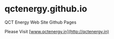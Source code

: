 # qctenergy.github.io
QCT Energy Web Site Github Pages

Please Visit [www.qctenergy.in](http://qctenergy.in)
